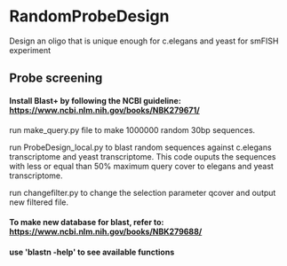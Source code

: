 # RandomProbeDesign
Design an oligo that is unique enough for c.elegans and yeast for smFISH experiment

## Probe screening

#### Install Blast+ by following the NCBI guideline: https://www.ncbi.nlm.nih.gov/books/NBK279671/

run make_query.py file to make 1000000 random 30bp sequences.

run ProbeDesign_local.py to blast random sequences against c.elegans transcriptome and yeast transcriptome.
  This code ouputs the sequences with less or equal than 50% maximum query cover to elegans and yeast transcriptome.

run changefilter.py to change the selection parameter qcover and output new filtered file.

#### To make new database for blast, refer to: https://www.ncbi.nlm.nih.gov/books/NBK279688/

#### use 'blastn -help' to see available functions
